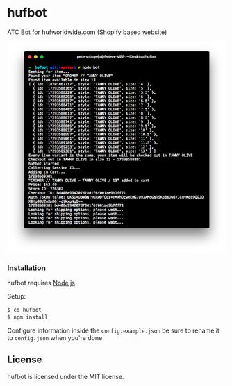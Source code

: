 # hufbot
ATC Bot for hufworldwide.com (Shopify based website)

![term](media/ht.png)

### Installation

hufbot requires [Node.js](http://nodejs.org/).

Setup:

```sh
$ cd hufbot
$ npm install
```

Configure information inside the `config.example.json` be sure to rename it to `config.json` when you're done

License
----

hufbot is licensed under the MIT license.
